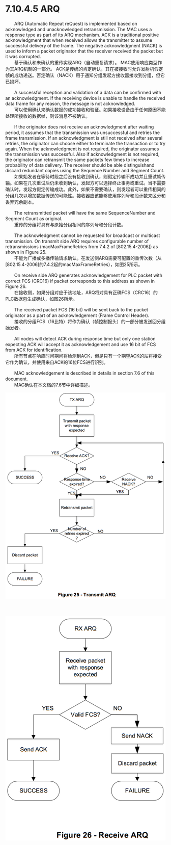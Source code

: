 # 7.10.4.5 ARQ
　　ARQ (Automatic Repeat reQuest) is implemented based on acknowledged and unacknowledged retransmission. The MAC uses a response type as part of its ARQ mechanism. ACK is a traditional positive acknowledgment that when received allows the transmitter to assume successful delivery of the frame. The negative acknowledgment (NACK) is used to inform a packet originator that the receiver received the packet but it was corrupted.  
　　基于确认和未确认的重传实现ARQ（自动重复请求）。 MAC使用响应类型作为其ARQ机制的一部分。 ACK是传统的肯定确认，其在被接收时允许发射机假定帧的成功递送。否定确认（NACK）用于通知分组发起方接收器接收到分组，但它已损坏。  

　　A successful reception and validation of a data can be confirmed with an acknowledgment. If the receiving device is unable to handle the received data frame for any reason, the message is not acknowledged.   
　　可以使用确认来确认数据的成功接收和验证。如果接收设备由于任何原因不能处理所接收的数据帧，则该消息不被确认。  

　　If the originator does not receive an acknowledgment after waiting period, it assumes that the transmission was unsuccessful and retries the frame transmission. If an acknowledgment is still not received after several retries, the originator can choose either to terminate the transaction or to try again. When the acknowledgment is not required, the originator assumes the transmission was successful. Also if acknowledgment is not required, the originator can retransmit the same packets few times to increase probability of data delivery. The receiver should be able distinguishand discard redundant copies using the Sequence Number and Segment Count.  
　　如果始发者在等待时段之后没有接收到确认，则假定传输不成功并且重试帧传输。如果在几次重试后仍未收到确认，发起方可以选择终止事务或重试。当不需要确认时，发起方假定传输成功。此外，如果不需要确认，则发起者可以重传相同的分组几次以增加数据传送的可能性。接收器应该能够使用序列号和段计数来区分和丢弃冗余副本。  

　　The retransmitted packet will have the same SequenceNumber and Segment Count as original.  
　　重传的分组将具有与原始分组相同的序列号和分段计数。  

　　The acknowledgment cannot be requested for broadcast or multicast transmission. On transmit side ARQ requires configurable number of retransmissions (macMaxFrameRetries from 7.4.2 of [802.15.4-2006]) as shown in Figure 25.  
　　不能为广播或多播传输请求确认。在发送侧ARQ需要可配置的重传次数（从[802.15.4-2006]的7.4.2起的macMaxFrameRetries），如图25所示。  

　　On receive side ARQ generates acknowledgement for PLC packet with correct FCS (CRC16) if packet corresponds to this address as shown in Figure 26.  
　　在接收侧，如果分组对应于该地址，ARQ将对具有正确FCS（CRC16）的PLC数据包生成确认，如图26所示。    

　　The received packet FCS (16 bit) will be sent back to the packet originator as a part of an acknowledgement (Frame Control Header).  
　　接收的分组FCS（16比特）将作为确认（帧控制报头）的一部分被发送回分组始发者。    

　　All nodes will detect ACK during response time but only one station expecting ACK will accept it as acknowledgement and use 16 bit of FCS from ACK for identification.   
　　所有节点在响应时间期间将检测到ACK，但是只有一个期望ACK的站将接受它作为确认，并使用来自ACK的16位FCS进行识别。  

　　MAC acknowledgement is described in details in section 7.6 of this document.  
　　MAC确认在本文档的7.6节中详细描述。

<center><img src="../images/G3_figure25.png"/></center>
<br><br><br>

<center><img src="../images/G3_figure26.png"/></center>
